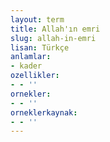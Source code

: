 ```yaml
---
layout: term
title: Allah'ın emri
slug: allah-in-emri
lisan: Türkçe
anlamlar:
- kader
ozellikler:
- - ''
ornekler:
- - ''
orneklerkaynak:
- - ''
---
```

